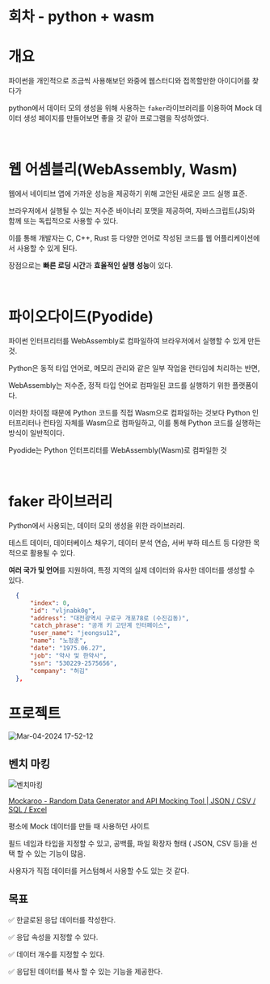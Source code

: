 # 회차 - python + wasm

# 개요

파이썬을 개인적으로 조금씩 사용해보던 와중에 웹스터디와 접목할만한 아이디어를 찾다가

python에서 데이터 모의 생성을 위해 사용하는 `faker`라이브러리를 이용하여 Mock 데이터 생성 페이지를 만들어보면 좋을 것 같아 프로그램을 작성하였다.

<br />

# 웹 어셈블리(WebAssembly, Wasm)

웹에서 네이티브 앱에 가까운 성능을 제공하기 위해 고안된 새로운 코드 실행 표준.

브라우저에서 실행될 수 있는 저수준 바이너리 포맷을 제공하여, 자바스크립트(JS)와 함께 또는 독립적으로 사용할 수 있다.

이를 통해 개발자는 C, C++, Rust 등 다양한 언어로 작성된 코드를 웹 어플리케이션에서 사용할 수 있게 된다.

장점으로는 **빠른 로딩 시간**과 **효율적인 실행 성능**이 있다.

<br />

# 파이오다이드(Pyodide)

파이썬 인터프리터를 WebAssembly로 컴파일하여 브라우저에서 실행할 수 있게 만든 것.

Python은 동적 타입 언어로, 메모리 관리와 같은 일부 작업을 런타임에 처리하는 반면,

WebAssembly는 저수준, 정적 타입 언어로 컴파일된 코드를 실행하기 위한 플랫폼이다.

이러한 차이점 때문에 Python 코드를 직접 Wasm으로 컴파일하는 것보다 Python 인터프리터나 런타임 자체를 Wasm으로 컴파일하고, 이를 통해 Python 코드를 실행하는 방식이 일반적이다.

Pyodide는 Python 인터프리터를 WebAssembly(Wasm)로 컴파일한 것

<br />

# faker 라이브러리

Python에서 사용되는, 데이터 모의 생성을 위한 라이브러리.

테스트 데이터, 데이터베이스 채우기, 데이터 분석 연습, 서버 부하 테스트 등 다양한 목적으로 활용될 수 있다.

**여러 국가 및 언어**를 지원하여, 특정 지역의 실제 데이터와 유사한 데이터를 생성할 수 있다.

```json
  {
      "index": 0,
      "id": "vljnabk0g",
      "address": "대전광역시 구로구 개포78로 (수진김동)",
      "catch_phrase": "공개 키 고단계 인터페이스",
      "user_name": "jeongsu12",
      "name": "노정훈",
      "date": "1975.06.27",
      "job": "약사 및 한약사",
      "ssn": "530229-2575656",
      "company": "허김"
  },
```

# 프로젝트
![Mar-04-2024 17-52-12](https://github.com/didxodnr0769-bom/-Python-pyodide/assets/54312928/e5ad815c-a6f7-401a-b6c8-0f74c6e7b69a)



## 벤치 마킹
![벤치마킹](https://github.com/didxodnr0769-bom/-Python-pyodide/assets/54312928/52a3930f-4bad-4f4a-ad30-f01a15b89543)

[Mockaroo - Random Data Generator and API Mocking Tool | JSON / CSV / SQL / Excel](https://www.mockaroo.com/)

평소에 Mock 데이터를 만들 때 사용하던 사이트

필드 네임과 타입을 지정할 수 있고, 공백률, 파일 확장자 형태 ( JSON, CSV 등)을 선택 할 수 있는 기능이 많음.

사용자가 직접 데이터를 커스텀해서 사용할 수도 있는 것 같다.

## 목표

✅ 한글로된 응답 데이터를 작성한다.

✅ 응답 속성을 지정할 수 있다.

✅ 데이터 개수를 지정할 수 있다.

✅ 응답된 데이터를 복사 할 수 있는 기능을 제공한다.
